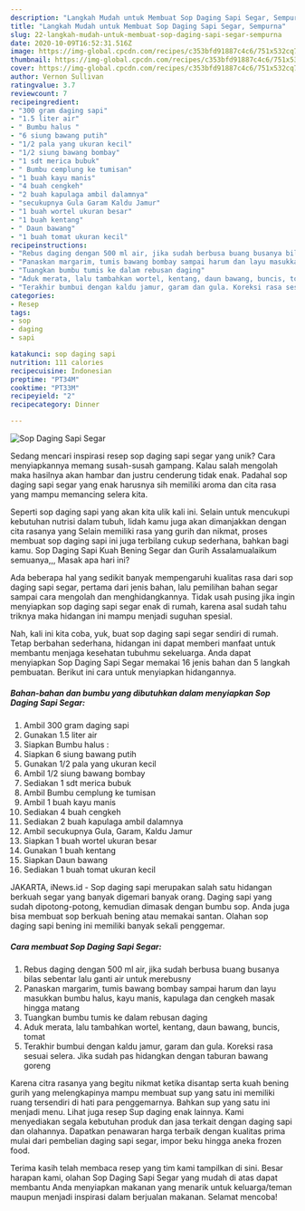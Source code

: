 ```yaml
---
description: "Langkah Mudah untuk Membuat Sop Daging Sapi Segar, Sempurna"
title: "Langkah Mudah untuk Membuat Sop Daging Sapi Segar, Sempurna"
slug: 22-langkah-mudah-untuk-membuat-sop-daging-sapi-segar-sempurna
date: 2020-10-09T16:52:31.516Z
image: https://img-global.cpcdn.com/recipes/c353bfd91887c4c6/751x532cq70/sop-daging-sapi-segar-foto-resep-utama.jpg
thumbnail: https://img-global.cpcdn.com/recipes/c353bfd91887c4c6/751x532cq70/sop-daging-sapi-segar-foto-resep-utama.jpg
cover: https://img-global.cpcdn.com/recipes/c353bfd91887c4c6/751x532cq70/sop-daging-sapi-segar-foto-resep-utama.jpg
author: Vernon Sullivan
ratingvalue: 3.7
reviewcount: 7
recipeingredient:
- "300 gram daging sapi"
- "1.5 liter air"
- " Bumbu halus "
- "6 siung bawang putih"
- "1/2 pala yang ukuran kecil"
- "1/2 siung bawang bombay"
- "1 sdt merica bubuk"
- " Bumbu cemplung ke tumisan"
- "1 buah kayu manis"
- "4 buah cengkeh"
- "2 buah kapulaga ambil dalamnya"
- "secukupnya Gula Garam Kaldu Jamur"
- "1 buah wortel ukuran besar"
- "1 buah kentang"
- " Daun bawang"
- "1 buah tomat ukuran kecil"
recipeinstructions:
- "Rebus daging dengan 500 ml air, jika sudah berbusa buang busanya bilas sebentar lalu ganti air untuk merebusny"
- "Panaskan margarim, tumis bawang bombay sampai harum dan layu masukkan bumbu halus, kayu manis, kapulaga dan cengkeh masak hingga matang"
- "Tuangkan bumbu tumis ke dalam rebusan daging"
- "Aduk merata, lalu tambahkan wortel, kentang, daun bawang, buncis, tomat"
- "Terakhir bumbui dengan kaldu jamur, garam dan gula. Koreksi rasa sesuai selera. Jika sudah pas hidangkan dengan taburan bawang goreng"
categories:
- Resep
tags:
- sop
- daging
- sapi

katakunci: sop daging sapi 
nutrition: 111 calories
recipecuisine: Indonesian
preptime: "PT34M"
cooktime: "PT33M"
recipeyield: "2"
recipecategory: Dinner

---
```



![Sop Daging Sapi Segar](https://img-global.cpcdn.com/recipes/c353bfd91887c4c6/751x532cq70/sop-daging-sapi-segar-foto-resep-utama.jpg)

Sedang mencari inspirasi resep sop daging sapi segar yang unik? Cara menyiapkannya memang susah-susah gampang. Kalau salah mengolah maka hasilnya akan hambar dan justru cenderung tidak enak. Padahal sop daging sapi segar yang enak harusnya sih memiliki aroma dan cita rasa yang mampu memancing selera kita.

Seperti sop daging sapi yang akan kita ulik kali ini. Selain untuk mencukupi kebutuhan nutrisi dalam tubuh, lidah kamu juga akan dimanjakkan dengan cita rasanya yang Selain memiliki rasa yang gurih dan nikmat, proses membuat sop daging sapi ini juga terbilang cukup sederhana, bahkan bagi kamu. Sop Daging Sapi Kuah Bening Segar dan Gurih Assalamualaikum semuanya,,, Masak apa hari ini?

Ada beberapa hal yang sedikit banyak mempengaruhi kualitas rasa dari sop daging sapi segar, pertama dari jenis bahan, lalu pemilihan bahan segar sampai cara mengolah dan menghidangkannya. Tidak usah pusing jika ingin menyiapkan sop daging sapi segar enak di rumah, karena asal sudah tahu triknya maka hidangan ini mampu menjadi suguhan spesial.


Nah, kali ini kita coba, yuk, buat sop daging sapi segar sendiri di rumah. Tetap berbahan sederhana, hidangan ini dapat memberi manfaat untuk membantu menjaga kesehatan tubuhmu sekeluarga. Anda dapat menyiapkan Sop Daging Sapi Segar memakai 16 jenis bahan dan 5 langkah pembuatan. Berikut ini cara untuk menyiapkan hidangannya.

<!--inarticleads1-->

##### Bahan-bahan dan bumbu yang dibutuhkan dalam menyiapkan Sop Daging Sapi Segar:

1. Ambil 300 gram daging sapi
1. Gunakan 1.5 liter air
1. Siapkan  Bumbu halus :
1. Siapkan 6 siung bawang putih
1. Gunakan 1/2 pala yang ukuran kecil
1. Ambil 1/2 siung bawang bombay
1. Sediakan 1 sdt merica bubuk
1. Ambil  Bumbu cemplung ke tumisan
1. Ambil 1 buah kayu manis
1. Sediakan 4 buah cengkeh
1. Sediakan 2 buah kapulaga ambil dalamnya
1. Ambil secukupnya Gula, Garam, Kaldu Jamur
1. Siapkan 1 buah wortel ukuran besar
1. Gunakan 1 buah kentang
1. Siapkan  Daun bawang
1. Sediakan 1 buah tomat ukuran kecil


JAKARTA, iNews.id - Sop daging sapi merupakan salah satu hidangan berkuah segar yang banyak digemari banyak orang. Daging sapi yang sudah dipotong-potong, kemudian dimasak dengan bumbu sop. Anda juga bisa membuat sop berkuah bening atau memakai santan. Olahan sop daging sapi bening ini memiliki banyak sekali penggemar. 

<!--inarticleads2-->

##### Cara membuat Sop Daging Sapi Segar:

1. Rebus daging dengan 500 ml air, jika sudah berbusa buang busanya bilas sebentar lalu ganti air untuk merebusny
1. Panaskan margarim, tumis bawang bombay sampai harum dan layu masukkan bumbu halus, kayu manis, kapulaga dan cengkeh masak hingga matang
1. Tuangkan bumbu tumis ke dalam rebusan daging
1. Aduk merata, lalu tambahkan wortel, kentang, daun bawang, buncis, tomat
1. Terakhir bumbui dengan kaldu jamur, garam dan gula. Koreksi rasa sesuai selera. Jika sudah pas hidangkan dengan taburan bawang goreng


Karena citra rasanya yang begitu nikmat ketika disantap serta kuah bening gurih yang melengkapinya mampu membuat sup yang satu ini memiliki ruang tersendiri di hati para penggemarnya. Bahkan sup yang satu ini menjadi menu. Lihat juga resep Sup daging enak lainnya. Kami menyediakan segala kebutuhan produk dan jasa terkait dengan daging sapi dan olahannya. Dapatkan penawaran harga terbaik dengan kualitas prima mulai dari pembelian daging sapi segar, impor beku hingga aneka frozen food. 

Terima kasih telah membaca resep yang tim kami tampilkan di sini. Besar harapan kami, olahan Sop Daging Sapi Segar yang mudah di atas dapat membantu Anda menyiapkan makanan yang menarik untuk keluarga/teman maupun menjadi inspirasi dalam berjualan makanan. Selamat mencoba!
